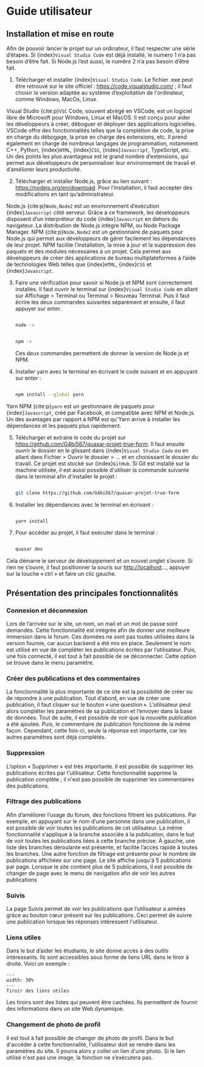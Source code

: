 # Guide utilisateur


## Installation et mise en route

Afin de pouvoir lancer le projet sur un ordinateur, il faut respecter une série d’étapes. Si {index}`Visual Studio Code` est déjà installé, le numéro 1 n’a pas besoin d’être fait. Si Node.js l’est aussi, le numéro 2 n’a pas besoin d’être fait.

1. Télécharger et installer {index}`Visual Studio Code`. Le fichier .exe peut être retrouvé sur le site officiel : <https://code.visualstudio.com/> ; il faut choisir la version adaptée au système d’exploitation de l'ordinateur, comme Windows, MacOs, Linux.

Visual Studio {cite:p}`VSC` Code, souvent abrégé en VSCode, est un logiciel libre de Microsoft pour Windows, Linux et MacOS. Il est conçu pour aider les développeurs à créer, déboguer et déployer des applications logicielles. VSCode offre des fonctionnalités telles que la complétion de code, la prise en charge du débogage, la prise en charge des extensions, etc. Il prend également en charge de nombreux langages de programmation, notamment C++, Python, {index}`HTML`, {index}`CSS`, {index}`Javascript`, TypeScript, etc. Un des points les plus avantageux est le grand nombre d’extensions, qui permet aux développeurs de personnaliser leur environnement de travail et d’améliorer leurs productivité.

2. Télécharger et installer Node.js, grâce au lien suivant : <https://nodejs.org/en/download>.
Pour l’installation, il faut accepter des modifications en tant qu’administrateur.

Node.js {cite:p}`Node,Node2` est un environnement d’exécution {index}`Javascript` côté serveur. Grâce à ce framework, les développeurs disposent d’un interpréteur du code {index}`Javascript` en dehors du navigateur. La distribution de Node.js intègre NPM, ou Node Package Manager. NPM {cite:p}`Node,Node2` est un gestionnaire de paquets pour Node.js qui permet aux développeurs de gérer facilement les dépendances de leur projet. NPM facilite l’installation, la mise à jour et la suppression des paquets et des modules nécessaires à un projet. Cela permet aux développeurs de créer des applications de bureau multiplateformes à l’aide de technologies Web telles que {index}`HTML`, {index}`CSS` et {index}`Javascript`.

3.	Faire une vérification pour savoir si Node.js et NPM sont correctement installés. Il faut ouvrir le terminal sur {index}`Visual Studio Code` en allant sur Affichage > Terminal ou Terminal > Nouveau Terminal. Puis il faut écrire les deux commandes suivantes séparément et ensuite, il faut appuyer sur enter. 

	```bash

	node -v

	```
	```bash

	npm -v

	```
	Ces deux commandes permettent de donner la version de Node.js et NPM.

4.	Installer yarn avec le terminal en écrivant le code suivant et en appuyant sur enter :
	```bash

	npm install --global yarn
	```

Yarn NPM {cite:p}`yarn` est un gestionnaire de paquets pour {index}`Javascript`, créé par Facebook, et compatible avec NPM et Node.js. Un des avantages par rapport à NPM est qu'Yarn arrive à installer les dépendances et les paquets plus rapidement. 

5. Télécharger et extraire le code du projet sur <https://github.com/G4bi567/quasar-projet-true-form>. Il faut ensuite ouvrir le dossier en le glissant dans {index}`Visual Studio Code` ou en allant dans Fichier > Ouvrir le dossier > ... et en choisissant le dossier du travail. Ce projet est stocké sur {index}`GitHub`. Si Git est installé sur la machine utilisée, il est aussi possible d'utiliser la commande suivante dans le terminal afin d'installer le projet :

	```bash

	git clone https://github.com/G4bi567/quasar-projet-true-form

	```

6.	Installer les dépendances avec le terminal en écrivant :
	```bash

	yarn install
	```


7.	Pour accéder au projet, il faut exécuter dans le terminal :
	
	```bash

	quasar dev
	```

Cela démarre le serveur de développement et un nouvel onglet s’ouvre. Si rien ne s’ouvre, il faut positionner la souris sur <http://localhost>..., appuyer sur la touche « ctrl » et faire un clic gauche.


## Présentation des principales fonctionnalités 

### Connexion et déconnexion

Lors de l’arrivée sur le site, un nom, un mail et un mot de passe sont demandés. Cette fonctionnalité est intégrée afin de donner une meilleure immersion dans le forum. Ces données ne sont pas toutes utilisées dans la version fournie, car aucun backend a été mis en place. Seulement le nom est utilisé en vue de compléter les publications écrites par l’utilisateur. Puis, une fois connecté, il est tout à fait possible de se déconnecter. Cette option se trouve dans le menu paramètre.

### Créer des publications et des commentaires

La fonctionnalité la plus importante de ce site est la possibilité de créer ou de répondre à une publication. Tout d’abord, en vue de créer une publication, il faut cliquer sur le bouton « une question ». L’utilisateur peut alors compléter les paramètres de sa publication et l’envoyer dans la base de données. Tout de suite, il est possible de voir que la nouvelle publication a été ajoutée. Puis, le commentaire de publication fonctionne de la même façon. Cependant, cette fois-ci, seule la réponse est importante, car les autres paramètres sont déjà complétés. 

### Suppression

L’option « Supprimer » est très importante. Il est possible de supprimer les publications écrites par l'utilisateur. Cette fonctionnalité supprime la publication complète ; il n'est pas possible de supprimer les commentaires des publications.

### Filtrage des publications

Afin d’améliorer l’usage du forum, des fonctions filtrent les publications. Par exemple, en appuyant sur le nom d’une personne dans une publication, il est possible de voir toutes les publications de cet utilisateur. La même fonctionnalité s’applique à la branche associée à la publication, dans le but de voir toutes les publications liées à cette branche précise. À gauche, une liste des branches déroulante est présente, et facilite l’accès rapide à toutes les branches. Une autre fonction de filtrage est présente pour le nombre de publications affichées sur une page. Le site affiche jusqu'à 5 publications par page. Lorsque le site contient plus de 5 publications, il est possible de changer de page avec le menu de navigation afin de voir les autres publications

### Suivis

La page Suivis permet de voir les publications que l’utilisateur a aimées grâce au bouton cœur présent sur les publications. Ceci permet de suivre une publication lorsque les réponses intéressent l'utilisateur.

### Liens utiles 

Dans le but d’aider les étudiants, le site donne accès à des outils intéressants. Ils sont accessibles sous forme de liens URL dans le tiroir à droite. Voici un exemple :

```{figure} figures/exemple_tiroir_liens.png
---
width: 30%
---
Tiroir des liens utiles
```

Les tiroirs sont des listes qui peuvent être cachées. Ils permettent de fournir des informations dans un site Web dynamique.

### Changement de photo de profil

Il est tout à fait possible de changer de photo de profil. Dans le but d'accéder à cette fonctionnalité, l'utilisateur doit se rendre dans les paramètres du site. Il pourra alors y coller un lien d'une photo. Si le lien utilisé n'est pas une image,  la fonction ne s’exécutera pas.


	
